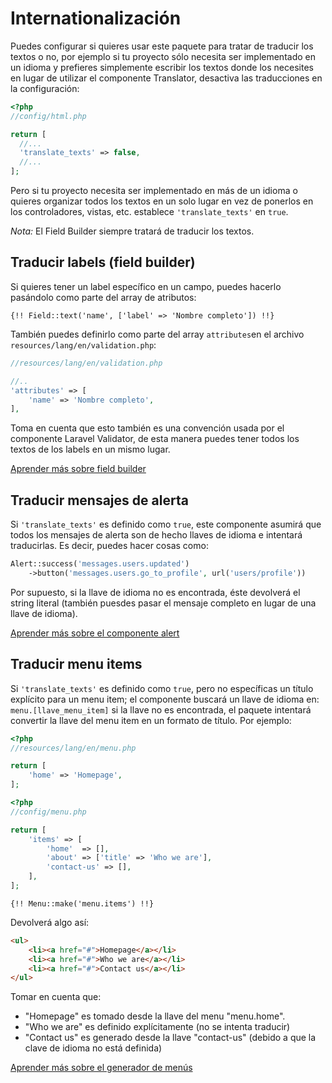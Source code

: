 # Internationalización

Puedes configurar si quieres usar este paquete para tratar de traducir los textos o no, por ejemplo si tu proyecto sólo necesita ser implementado en un idioma y prefieres simplemente escribir los textos donde los necesites en lugar de utilizar el componente Translator, desactiva las traducciones en la configuración:

```php
<?php
//config/html.php

return [
  //...
  'translate_texts' => false,
  //...
];
```

Pero si tu proyecto necesita ser implementado en más de un idioma o quieres organizar todos los textos en un solo lugar en vez de ponerlos en los controladores, vistas, etc. establece `'translate_texts'` en `true`.

*Nota:* El Field Builder siempre tratará de traducir los textos.

## Traducir labels (field builder)

Si quieres tener un label específico en un campo, puedes hacerlo pasándolo como parte del array de atributos:

```blade
{!! Field::text('name', ['label' => 'Nombre completo']) !!}
```

También puedes definirlo como parte del array `attributes`en el archivo `resources/lang/en/validation.php`:

```php
//resources/lang/en/validation.php

//..
'attributes' => [
    'name' => 'Nombre completo',
],
```

Toma en cuenta que esto también es una convención usada por el componente Laravel Validator, de esta manera puedes tener todos los textos de los labels en un mismo lugar.

[Aprender más sobre field builder](field-builder.md)

## Traducir mensajes de alerta

Si `'translate_texts'` es definido como `true`, este componente asumirá que todos los mensajes de alerta son de hecho llaves de idioma e intentará traducirlas. Es decir, puedes hacer cosas como:

```php
Alert::success('messages.users.updated')
    ->button('messages.users.go_to_profile', url('users/profile'))
```

Por supuesto, si la llave de idioma no es encontrada, éste devolverá el string literal (también puesdes pasar el mensaje completo en lugar de una llave de idioma).

[Aprender más sobre el componente alert](alert-messages.md)

## Traducir menu items

Si `'translate_texts'` es definido como `true`, pero no específicas un título explícito para un menu item; el componente buscará un llave de idioma en: `menu.[llave_menu_item]` si la llave no es encontrada, el paquete intentará convertir la llave del menu item en un formato de título. Por ejemplo:

```php
<?php
//resources/lang/en/menu.php

return [
    'home' => 'Homepage',
];
```

```php
<?php
//config/menu.php

return [
    'items' => [
        'home'  => [],
        'about' => ['title' => 'Who we are'],
        'contact-us' => [],
    ],
];
```

```blade
{!! Menu::make('menu.items') !!}
```

Devolverá algo así:

```html
<ul>
    <li><a href="#">Homepage</a></li>
    <li><a href="#">Who we are</a></li>
    <li><a href="#">Contact us</a></li>
</ul>
```

Tomar en cuenta que:

* "Homepage" es tomado desde la llave del menu "menu.home".
* "Who we are" es definido explícitamente (no se intenta traducir)
* "Contact us" es generado desde la llave "contact-us" (debido a que la clave de idioma no está definida)

[Aprender más sobre el generador de menús](menu-generator.md)

